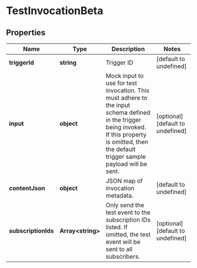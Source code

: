 # TestInvocationBeta

## Properties

Name | Type | Description | Notes
------------ | ------------- | ------------- | -------------
**triggerId** | **string** | Trigger ID | [default to undefined]
**input** | **object** | Mock input to use for test invocation.  This must adhere to the input schema defined in the trigger being invoked.  If this property is omitted, then the default trigger sample payload will be sent. | [optional] [default to undefined]
**contentJson** | **object** | JSON map of invocation metadata. | [default to undefined]
**subscriptionIds** | **Array&lt;string&gt;** | Only send the test event to the subscription IDs listed.  If omitted, the test event will be sent to all subscribers. | [optional] [default to undefined]

